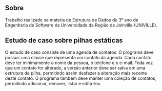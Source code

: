 ## Sobre

Trabalho realizado na materia de Estrutura de Dados do 3° ano de Engenharia de Software da Universidade da Região de Joinville (UNIVILLE). 

## Estudo de caso sobre pilhas estáticas

O estudo de caso consiste de uma agenda de contatos. O programa deve possuir uma classe que
representa um contato da agenda. Cada contato deve ter minimamente o nome da pessoa, o
telefone e o e-mail. Toda vez que um contato for alterado, a versão anterior deve ser salva em uma
estrutura de pilha, permitindo assim desfazer a alteração mais recente deste contato. O programa
também deve manter uma coleção de contatos, permitindo adicionar, remover, listar e editá-los.